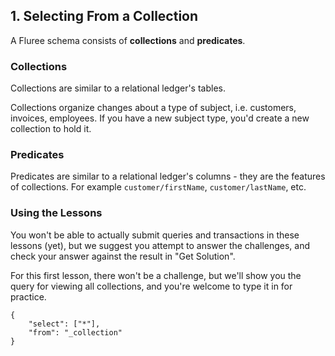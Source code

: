 ## 1. Selecting From a Collection

A Fluree schema consists of **collections** and **predicates**. 

### Collections
Collections are similar to a relational ledger's tables. 

Collections organize changes about a type of subject, i.e. customers, invoices, employees. If you have a new subject type, you'd create a new collection to hold it.

### Predicates
Predicates are similar to a relational ledger's columns - they are the features of collections. For example `customer/firstName`, `customer/lastName`, etc.


<div class="challenge">
<h3>Using the Lessons</h3>
<p>
You won't be able to actually submit queries and transactions in these lessons (yet), but we suggest you attempt to answer the challenges, and check your answer against the result in "Get Solution".
</p>

<p>For this first lesson, there won't be a challenge, but we'll show you the query for viewing all collections, and you're welcome to type it in for practice.</p>

```
{ 
    "select": ["*"],
    "from": "_collection"
}
```
</div>